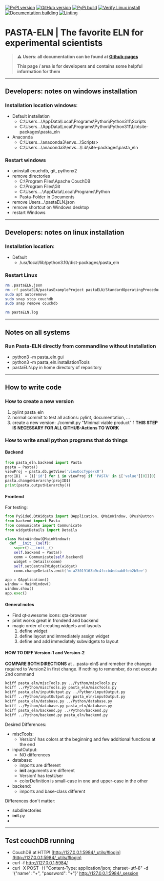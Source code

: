 
[![PyPI version](https://badge.fury.io/py/pasta-eln.svg)](https://badge.fury.io/py/pasta-eln)
[![GitHub version](https://badge.fury.io/gh/PASTA-ELN%2Fpasta-eln.svg)](https://badge.fury.io/gh/PASTA-ELN%2Fpasta-eln)
[![PyPi build](https://github.com/PASTA-ELN/pasta-eln/actions/workflows/pypi.yml/badge.svg)](https://github.com/PASTA-ELN/pasta-eln/actions/workflows/pypi.yml)
[![Verify Linux install](https://github.com/PASTA-ELN/pasta-eln/actions/workflows/installLinux.yml/badge.svg)](https://github.com/PASTA-ELN/pasta-eln/actions/workflows/installLinux.yml)
[![Documentation building](https://github.com/PASTA-ELN/pasta-eln/actions/workflows/docbuild.yml/badge.svg)](https://github.com/PASTA-ELN/pasta-eln/actions/workflows/docbuild.yml)
[![Linting](https://github.com/PASTA-ELN/pasta-eln/actions/workflows/pylint.yml/badge.svg)](https://github.com/PASTA-ELN/pasta-eln/actions/workflows/pylint.yml)

# PASTA-ELN | The favorite ELN for experimental scientists

> :warning: **Users: all documentation can be found at [Github-pages](https://pasta-eln.github.io/pasta-eln/)**
>
> **This page / area is for developers and contains some helpful information for them**

---

## Developers: notes on windows installation
### Installation location windows:
- Default installation
  - C:\Users\...\AppData\Local\Programs\Python\Python311\Scripts
  - C:\Users\...\AppData\Local\Programs\Python\Python311\Lib\site-packages\pasta_eln
- Anaconda
  - C:\Users\...\anaconda3\envs\...\Scripts>
  - C:\Users\...\anaconda3\envs\...\Lib\site-packages\pasta_eln

### Restart windows
- uninstall couchdb, git, pythonx2
- remove directories
  - C:\Program Files\Apache CouchDB
  - C:\Program Files\Git
  - C:\Users\....\AppData\Local\Programs\Python
  - Pasta-Folder in Documents
- remove Users\...\pastaELN.json
- remove shortcut on Windows desktop
- restart Windows

---

## Developers: notes on linux installation
### Installation location:
- Default
  - /usr/local/lib/python3.10/dist-packages/pasta_eln

### Restart Linux
``` bash
rm .pastaELN.json
rm -rf pastaELN/pastasExampleProject pastaELN/StandardOperatingProcedures
sudo apt autoremove
sudo snap stop couchdb
sudo snap remove couchdb

rm pastaELN.log
```

---

## Notes on all systems
### Run Pasta-ELN directly from commandline without installation
- python3 -m pasta_eln.gui
- python3 -m pasta_eln.installationTools
- pastaELN.py in home directory of repository

---

## How to write code
### How to create a new version
1. pylint pasta_eln
2. normal commit to test all actions: pylint, documentation, ...
3. create a new version: ./commit.py "Minimal viable product" 1
   **THIS STEP IS NECESSARY FOR ALL GITHUB-Actions TO WORK**

### How to write small python programs that do things
#### Backend
``` Python
from pasta_eln.backend import Pasta
pasta = Pasta()
viewProj = pasta.db.getView('viewDocType/x0')
projID1  = [i['id'] for i in viewProj if 'PASTA' in i['value'][0]][0]
pasta.changeHierarchy(projID1)
print(pasta.outputHierarchy())
```

#### Frontend
For testing:
``` Python
from PySide6.QtWidgets import QApplication, QMainWindow, QPushButton
from backend import Pasta
from communicate import Communicate
from widgetDetails import Details

class MainWindow(QMainWindow):
  def __init__(self):
    super().__init__()
    self.backend = Pasta()
    comm = Communicate(self.backend)
    widget = Details(comm)
    self.setCentralWidget(widget)
    comm.changeDetails.emit('m-a23019163b9c4fccb4edaab0feb2b5ee')

app = QApplication()
window = MainWindow()
window.show()
app.exec()
```

#### General notes
- Find qt-awesome icons: qta-browser
- print works great in frondend and backend
- magic order of creating widgets and layouts
  1. define widget
  2. define layout and immediately assign widget
  3. define and add immediately subwidgets to layout


#### HOW TO DIFF Version-1 and Version-2
**COMPARE BOTH DIRECTIONS**
at .. pasta-eln$ and remeber the changes required to Version2 in first change. If nothing to remember, do not execute 2nd command
``` bash
kdiff pasta_eln/miscTools.py ../Python/miscTools.py
kdiff ../Python/miscTools.py pasta_eln/miscTools.py
kdiff pasta_eln/inputOutput.py ../Python/inputOutput.py
kdiff ../Python/inputOutput.py pasta_eln/inputOutput.py
kdiff pasta_eln/database.py ../Python/database.py
kdiff ../Python/database.py pasta_eln/database.py
kdiff pasta_eln/backend.py ../Python/backend.py
kdiff ../Python/backend.py pasta_eln/backend.py
```
Desired Differences:
- miscTools:
  - Version1 has colors at the beginning and few additional functions at the end
- inputOutput:
  - NO differences
- database:
  - imports are different
  - __init__ arguments are different
  - Version1 has testUser
  - colorDefinition is small-case in one and upper-case in the other
- backend:
  - imports and base-class different


Differences don't matter:
- subdirectories
- __init__.py
-



---

## Test couchDB running
- CouchDB at HTTP! [http://127.0.0.1:5984/_utils/#login](http://127.0.0.1:5984/_utils/#login)
- curl -f http://127.0.0.1:5984/
- curl -X POST -H "Content-Type: application/json; charset=utf-8" -d '{"name": "*+*", "password": "*+*"}' http://127.0.0.1:5984/_session
